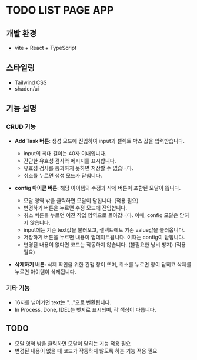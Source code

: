 # TODO LIST PAGE APP

## 개발 환경

- vite + React + TypeScript

## 스타일링

- Tailwind CSS
- shadcn/ui

## 기능 설명

### CRUD 기능

- **Add Task 버튼**: 생성 모드에 진입하여 input과 셀렉트 박스 값을 입력받습니다.

  - input의 최대 길이는 40자 이내입니다.
  - 간단한 유효성 검사와 메시지를 표시합니다.
  - 유효성 검사를 통과하지 못하면 저장할 수 없습니다.
  - 취소를 누르면 생성 모드가 닫힙니다.

- **config 아이콘 버튼**: 해당 아이템의 수정과 삭제 버튼이 포함된 모달이 뜹니다.

  - 모달 영역 밖을 클릭하면 모달이 닫힙니다. (적용 필요)
  - 변경하기 버튼을 누르면 수정 모드에 진입합니다.
  - 취소 버튼을 누르면 이전 작업 영역으로 돌아갑니다. 이때, config 모달은 닫히지 않습니다.
  - input에는 기존 text값을 불러오고, 셀렉트에도 기존 value값을 불러옵니다.
  - 저장하기 버튼을 누르면 내용이 업데이트됩니다. 이때는 config이 닫힙니다.
  - 변경된 내용이 없다면 코드는 작동하지 않습니다. (불필요한 낭비 방지) (적용 필요)

- **삭제하기 버튼**: 삭제 확인을 위한 컨펌 창이 뜨며, 취소를 누르면 창이 닫히고 삭제를 누르면 아이템이 삭제됩니다.

### 기타 기능

- 16자를 넘어가면 text는 "..."으로 변환됩니다.
- In Process, Done, IDEL는 뱃지로 표시되며, 각 색상이 다릅니다.

## TODO

- 모달 영역 밖을 클릭하면 모달이 닫히는 기능 적용 필요
- 변경된 내용이 없을 때 코드가 작동하지 않도록 하는 기능 적용 필요

